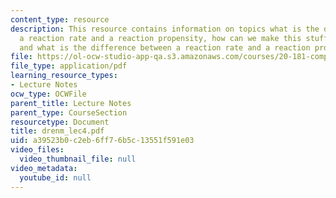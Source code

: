 ```yaml
---
content_type: resource
description: This resource contains information on topics what is the difference between
  a reaction rate and a reaction propensity, how can we make this stuff compute faster
  and what is the difference between a reaction rate and a reaction propensity.
file: https://ol-ocw-studio-app-qa.s3.amazonaws.com/courses/20-181-computation-for-biological-engineers-fall-2006/a39523b0c2eb6ff76b5c13551f591e03_drenm_lec4.pdf
file_type: application/pdf
learning_resource_types:
- Lecture Notes
ocw_type: OCWFile
parent_title: Lecture Notes
parent_type: CourseSection
resourcetype: Document
title: drenm_lec4.pdf
uid: a39523b0-c2eb-6ff7-6b5c-13551f591e03
video_files:
  video_thumbnail_file: null
video_metadata:
  youtube_id: null
---
```

